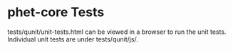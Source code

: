 # phet-core Tests

tests/qunit/unit-tests.html can be viewed in a browser to run the unit tests. Individual unit tests are under tests/qunit/js/.
